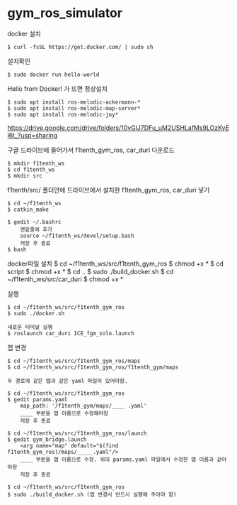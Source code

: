 
# gym_ros_simulator

docker 설치

    $ curl -fsSL https://get.docker.com/ | sudo sh
    
설치확인

    $ sudo docker run hello-world
    
Hello from Docker! 가 뜨면 정상설치

    $ sudo apt install ros-melodic-ackermann-*
    $ sudo apt install ros-melodic-map-server*
    $ sudo apt install ros-melodic-joy*
    
https://drive.google.com/drive/folders/10vGlJ7DFu_uM2USHLafMs9LOzKyEl6t_?usp=sharing

구글 드라이브에 들어가서 f1tenth_gym_ros, car_duri 다운로드

    $ mkdir f1tenth_ws
    $ cd f1tenth_ws
    $ mkdir src
    
f1tenth/src/ 폴더안에 드라이브에서 설치한 f1tenth_gym_ros, car_duri 넣기

    $ cd ~/f1tenth_ws
    $ catkin_make
    
    $ gedit ~/.bashrc
        맨밑줄에 추가
        source ~/f1tenth_ws/devel/setup.bash
        저장 후 종료   
    $ bash
    
docker파일 설치
    $ cd ~/f1tenth_ws/src/f1tenth_gym_ros
    $ chmod +x *
    $ cd script
    $ chmod +x *
    $ cd ..
    $ sudo ./build_docker.sh
    $ cd ~/f1tenth_ws/src/car_duri
    $ chmod +x *
    
실행
    
    $ cd ~/f1tenth_ws/src/f1tenth_gym_ros
    $ sudo ./docker.sh
    
    새로운 터미널 실행
    $ roslaunch car_duri ICE_fgm_solo.launch

맵 변경

    $ cd ~/f1tenth_ws/src/f1tenth_gym_ros/maps
    $ cd ~/f1tenth_ws/src/f1tenth_gym_ros/f1tenth_gym/maps

    두 경로에 같은 맵과 같은 yaml 파일이 있어야함.

    $ cd ~/f1tenth_ws/src/f1tenth_gym_ros
    $ gedit params.yaml
        map_path: '/f1tenth_gym/maps/____ .yaml' 
        ____ 부분을 맵 이름으로 수정해야함
        저장 후 종료

    $ cd ~/f1tenth_ws/src/f1tenth_gym_ros/launch
    $ gedit gym_bridge.launch
        <arg name="map" default="$(find f1tenth_gym_ros)/maps/_____.yaml"/>
        ____ 부분을 맵 이름으로 수정. 위의 params.yaml 파일에서 수정한 맵 이름과 같아야함
        저장 후 종료

    $ cd ~/f1tenth_ws/src/f1tenth_gym_ros
    $ sudo ./build_docker.sh (맵 변경시 반드시 실행해 주어야 함)
